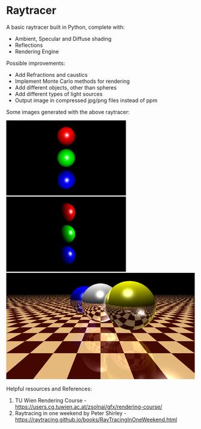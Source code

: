 # Raytracer

A basic raytracer built in Python, complete with:
- Ambient, Specular and Diffuse shading
- Reflections
- Rendering Engine

Possible improvements:
- Add Refractions and caustics
- Implement Monte Carlo methods for rendering
- Add different objects, other than spheres
- Add different types of light sources
- Output image in compressed jpg/png files instead of ppm

Some images generated with the above raytracer:

![Three balls](./ThreeBalls.png)
![Three balls](./ThreeBalls_2.png)
![Three balls](./Balls_reflection.png)

Helpful resources and References:
1. TU Wien Rendering Course - https://users.cg.tuwien.ac.at/zsolnai/gfx/rendering-course/
2. Raytracing in one weekend by Peter Shirley - https://raytracing.github.io/books/RayTracingInOneWeekend.html
